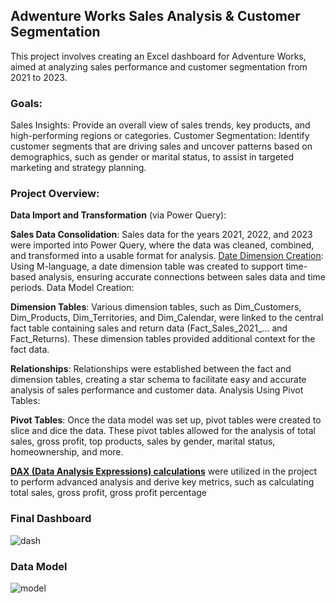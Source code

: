 ## Adwenture Works Sales Analysis & Customer Segmentation
This project involves creating an Excel dashboard for Adventure Works, aimed at analyzing sales performance and customer segmentation from 2021 to 2023.

### Goals:
Sales Insights: Provide an overall view of sales trends, key products, and high-performing regions or categories.
Customer Segmentation: Identify customer segments that are driving sales and uncover patterns based on demographics, such as gender or marital status, to assist in targeted marketing and strategy planning.

### Project Overview: 
**Data Import and Transformation** (via Power Query):

**Sales Data Consolidation**: Sales data for the years 2021, 2022, and 2023 were imported into Power Query, where the data was cleaned, combined, and transformed into a usable format for analysis.
[Date Dimension Creation](https://github.com/bodanp1k/Learning-Path-Projects/blob/Sales-Performance-Dashboard-%7C-Microsoft-Excel-(Pivot-Tables)/M%20Language%20for%20Date%20Dimension%20Table.pdf): Using M-language, a date dimension table was created to support time-based analysis, ensuring accurate connections between sales data and time periods.
Data Model Creation:

**Dimension Tables**: Various dimension tables, such as Dim_Customers, Dim_Products, Dim_Territories, and Dim_Calendar, were linked to the central fact table containing sales and return data (Fact_Sales_2021_... and Fact_Returns). These dimension tables provided additional context for the fact data.

**Relationships**: Relationships were established between the fact and dimension tables, creating a star schema to facilitate easy and accurate analysis of sales performance and customer data.
Analysis Using Pivot Tables:

**Pivot Tables**: Once the data model was set up, pivot tables were created to slice and dice the data. These pivot tables allowed for the analysis of total sales, gross profit, top products, sales by gender, marital status, homeownership, and more.

**[DAX (Data Analysis Expressions) calculations](https://github.com/bodanp1k/Learning-Path-Projects/blob/Sales-Performance-Dashboard-%7C-Microsoft-Excel-(Pivot-Tables)/DAX%20Measures.pdf)** were utilized in the project to perform advanced analysis and derive key metrics, such as calculating total sales, gross profit, gross profit percentage


### Final Dashboard

![dash](https://i.imgur.com/7F5FFLC.png)

### Data Model

![model](https://i.imgur.com/gRBgwWo.png)
